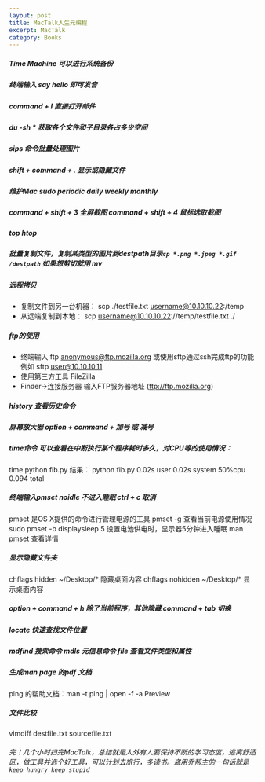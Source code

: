 ```yaml
---
layout: post
title: MacTalk人生元编程
excerpt: MacTalk
category: Books
---
```


##### Time Machine  可以进行系统备份

##### 终端输入 say hello 即可发音

##### command + I 直接打开邮件

##### du -sh * 获取各个文件和子目录各占多少空间

##### sips 命令批量处理图片

##### shift + command + .  显示或隐藏文件

##### 维护Mac  sudo periodic daily weekly monthly

##### command + shift + 3 全屏截图 command + shift + 4 鼠标选取截图

##### top htop

##### 批量复制文件，复制某类型的图片到destpath目录`cp *.png *.jpeg *.gif /destpath` 如果想剪切就用 mv

##### 远程拷贝
 - 复制文件到另一台机器： scp ./testfile.txt username@10.10.10.22:/temp
 - 从远端复制到本地： scp username@10.10.10.22://temp/testfile.txt ./

##### ftp的使用
- 终端输入 ftp anonymous@ftp.mozilla.org 或使用sftp通过ssh完成ftp的功能 例如 sftp user@10.10.10.11
- 使用第三方工具 FileZilla
- Finder->连接服务器 输入FTP服务器地址 (ftp://ftp.mozilla.org)

##### history 查看历史命令

##### 屏幕放大器 option + command + 加号 或 减号

##### time命令 可以查看在中断执行某个程序耗时多久，对CPU等的使用情况：
time python fib.py
结果： python fib.py 0.02s user 0.02s system 50%cpu 0.094 total

##### 终端输入pmset noidle 不进入睡眠 ctrl + c 取消
  pmset 是OS X提供的命令进行管理电源的工具
  pmset -g 查看当前电源使用情况
  sudo pmset -b displaysleep 5 设置电池供电时，显示器5分钟进入睡眠
  man pmset 查看详情

##### 显示隐藏文件夹
chflags hidden ~/Desktop/*   隐藏桌面内容
chflags nohidden ~/Desktop/*  显示桌面内容

##### option + command + h 除了当前程序，其他隐藏  command + tab 切换

##### locate 快速查找文件位置


##### mdfind 搜索命令 mdls 元信息命令 file 查看文件类型和属性

##### 生成man page 的pdf 文档
ping 的帮助文档：man -t ping | open -f -a Preview

##### 文件比较
vimdiff destfile.txt sourcefile.txt

###### 完！几个小时扫完MacTalk，总结就是人外有人要保持不断的学习态度，逃离舒适区，做工具并选个好工具，可以计划去旅行，多读书。盗用乔帮主的一句话就是`keep hungry keep stupid`
